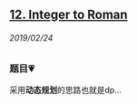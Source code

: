 ## [12. Integer to Roman](https://leetcode.com/problems/integer-to-roman/)

###### 2019/02/24

### 题目💗
采用**动态规划**的思路也就是dp...

